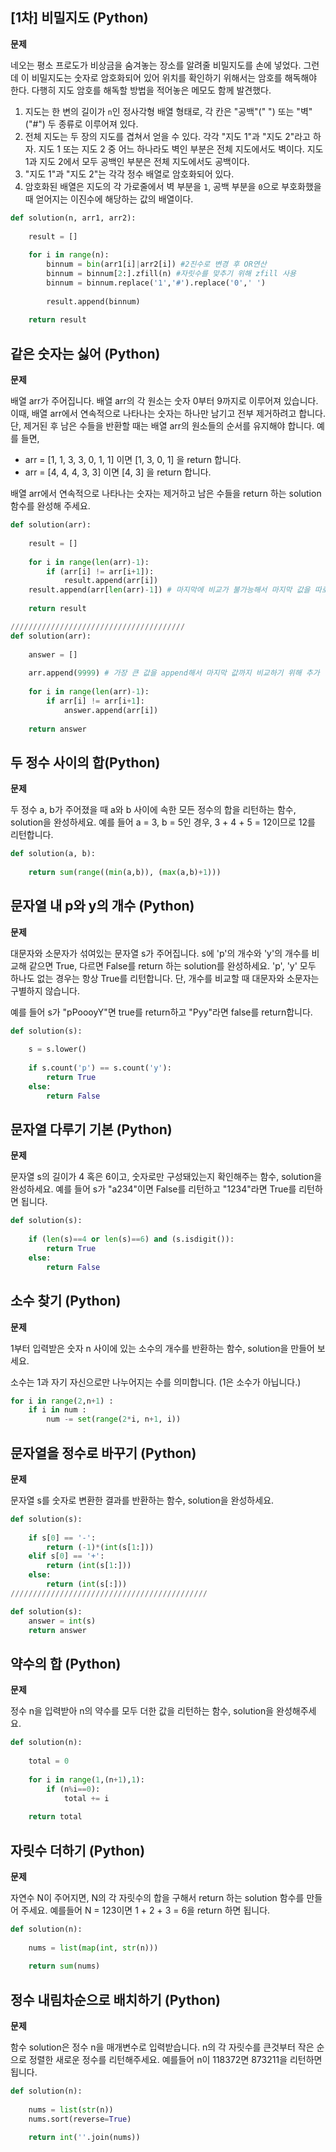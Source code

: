 ## [1차] 비밀지도 (Python)

**문제**

네오는 평소 프로도가 비상금을 숨겨놓는 장소를 알려줄 비밀지도를 손에 넣었다. 그런데 이 비밀지도는 숫자로 암호화되어 있어 위치를 확인하기 위해서는 암호를 해독해야 한다. 다행히 지도 암호를 해독할 방법을 적어놓은 메모도 함께 발견했다.

1. 지도는 한 변의 길이가 `n`인 정사각형 배열 형태로, 각 칸은 "공백"(" ") 또는 "벽"("#") 두 종류로 이루어져 있다.
2. 전체 지도는 두 장의 지도를 겹쳐서 얻을 수 있다. 각각 "지도 1"과 "지도 2"라고 하자. 지도 1 또는 지도 2 중 어느 하나라도 벽인 부분은 전체 지도에서도 벽이다. 지도 1과 지도 2에서 모두 공백인 부분은 전체 지도에서도 공백이다.
3. "지도 1"과 "지도 2"는 각각 정수 배열로 암호화되어 있다.
4. 암호화된 배열은 지도의 각 가로줄에서 벽 부분을 `1`, 공백 부분을 `0`으로 부호화했을 때 얻어지는 이진수에 해당하는 값의 배열이다.

```python
def solution(n, arr1, arr2):
    
    result = []
    
    for i in range(n):
        binnum = bin(arr1[i]|arr2[i]) #2진수로 변경 후 OR연산
        binnum = binnum[2:].zfill(n) #자릿수를 맞추기 위해 zfill 사용
        binnum = binnum.replace('1','#').replace('0',' ')
        
        result.append(binnum)
    
    return result

```



## 같은 숫자는 싫어 (Python)

**문제**

배열 arr가 주어집니다. 배열 arr의 각 원소는 숫자 0부터 9까지로 이루어져 있습니다. 이때, 배열 arr에서 연속적으로 나타나는 숫자는 하나만 남기고 전부 제거하려고 합니다. 단, 제거된 후 남은 수들을 반환할 때는 배열 arr의 원소들의 순서를 유지해야 합니다. 예를 들면,

- arr = [1, 1, 3, 3, 0, 1, 1] 이면 [1, 3, 0, 1] 을 return 합니다.
- arr = [4, 4, 4, 3, 3] 이면 [4, 3] 을 return 합니다.

배열 arr에서 연속적으로 나타나는 숫자는 제거하고 남은 수들을 return 하는 solution 함수를 완성해 주세요.

```python
def solution(arr):
    
    result = []
    
    for i in range(len(arr)-1):
        if (arr[i] != arr[i+1]):
            result.append(arr[i])
    result.append(arr[len(arr)-1]) # 마지막에 비교가 불가능해서 마지막 값을 따로 추가
    
    return result

///////////////////////////////////////
def solution(arr):
    
    answer = []
    
    arr.append(9999) # 가장 큰 값을 append해서 마지막 값까지 비교하기 위해 추가
    
    for i in range(len(arr)-1):
        if arr[i] != arr[i+1]:
            answer.append(arr[i])
        
    return answer

```



##  두 정수 사이의 합(Python)

**문제**

두 정수 a, b가 주어졌을 때 a와 b 사이에 속한 모든 정수의 합을 리턴하는 함수, solution을 완성하세요.
예를 들어 a = 3, b = 5인 경우, 3 + 4 + 5 = 12이므로 12를 리턴합니다.

```python
def solution(a, b):
    
    return sum(range((min(a,b)), (max(a,b)+1)))
```



## 문자열 내 p와 y의 개수 (Python)

**문제**

대문자와 소문자가 섞여있는 문자열 s가 주어집니다. s에 'p'의 개수와 'y'의 개수를 비교해 같으면 True, 다르면 False를 return 하는 solution를 완성하세요. 'p', 'y' 모두 하나도 없는 경우는 항상 True를 리턴합니다. 단, 개수를 비교할 때 대문자와 소문자는 구별하지 않습니다.

예를 들어 s가 "pPoooyY"면 true를 return하고 "Pyy"라면 false를 return합니다.

```python
def solution(s):
    
    s = s.lower()
    
    if s.count('p') == s.count('y'):
        return True
    else:
        return False
```



## 문자열 다루기 기본 (Python)

**문제**

문자열 s의 길이가 4 혹은 6이고, 숫자로만 구성돼있는지 확인해주는 함수, solution을 완성하세요. 예를 들어 s가 "a234"이면 False를 리턴하고 "1234"라면 True를 리턴하면 됩니다.

```python
def solution(s):
    
    if (len(s)==4 or len(s)==6) and (s.isdigit()):
        return True
    else:
        return False
```



## 소수 찾기 (Python)

**문제**

1부터 입력받은 숫자 n 사이에 있는 소수의 개수를 반환하는 함수, solution을 만들어 보세요.

소수는 1과 자기 자신으로만 나누어지는 수를 의미합니다.
(1은 소수가 아닙니다.)

```python
for i in range(2,n+1) :
    if i in num :
        num -= set(range(2*i, n+1, i))
```



## 문자열을 정수로 바꾸기 (Python)

**문제**

문자열 s를 숫자로 변환한 결과를 반환하는 함수, solution을 완성하세요.

```python
def solution(s):
    
    if s[0] == '-':
        return (-1)*(int(s[1:]))
    elif s[0] == '+':
        return (int(s[1:]))
    else:
        return (int(s[:]))
////////////////////////////////////////////

def solution(s):
    answer = int(s)
    return answer

```



## 약수의 합 (Python)

**문제**

정수 n을 입력받아 n의 약수를 모두 더한 값을 리턴하는 함수, solution을 완성해주세요.

```python
def solution(n):
    
    total = 0
    
    for i in range(1,(n+1),1):
        if (n%i==0):
            total += i
            
    return total
```



## 자릿수 더하기 (Python)

**문제**

자연수 N이 주어지면, N의 각 자릿수의 합을 구해서 return 하는 solution 함수를 만들어 주세요.
예를들어 N = 123이면 1 + 2 + 3 = 6을 return 하면 됩니다.

```python
def solution(n):
    
    nums = list(map(int, str(n)))
    
    return sum(nums)
```



## 정수 내림차순으로 배치하기 (Python)

**문제**

함수 solution은 정수 n을 매개변수로 입력받습니다. n의 각 자릿수를 큰것부터 작은 순으로 정렬한 새로운 정수를 리턴해주세요. 예를들어 n이 118372면 873211을 리턴하면 됩니다.

```python
def solution(n):
    
    nums = list(str(n))
    nums.sort(reverse=True)

    return int(''.join(nums))
```
